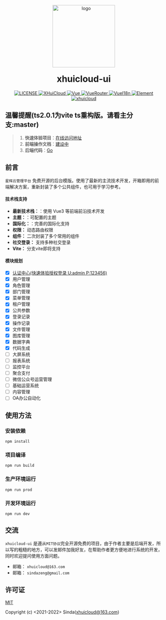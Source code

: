 <p align="center">
     <img src="https://xhuicloud.oss-cn-shenzhen.aliyuncs.com/logo-transparent.png" width="200px" height="200px" alt="logo"> </br>
</p>
<h1 align="center" style="margin: 20px 20px; font-weight: bold;">xhuicloud-ui</h1> 

<p align="center">
  <a href="https://github.com/sindaZeng/XHuiCloud/blob/develop/LICENSE">
    <img src="https://img.shields.io/badge/License-MIT-blue.svg" alt="LICENSE">
  </a>
  <a href="https://github.com/sindaZeng/XHuiCloud">
    <img src="https://img.shields.io/badge/XHuiCloud-2.0.1-green.svg" alt="XHuiCloud">
  </a>
  <a href="#">
    <img src="https://img.shields.io/badge/Vue-3.2.8-green.svg" alt="Vue">
  </a>
  <a href="#">
    <img src="https://img.shields.io/badge/Vue--Router-4.0.14-green.svg" alt="VueRouter">
  </a>
  <a href="#">
    <img src="https://img.shields.io/badge/Vue--I18n-9.1.7-green.svg" alt="VueI18n">
  </a>
  <a href="#">
    <img src="https://img.shields.io/badge/Element--Plus-1.3.0--beta.10-green.svg" alt="Element">
  </a>

  <a href="https://mp.weixin.qq.com/cgi-bin/showqrcode?ticket=gQHz8DwAAAAAAAAAAS5odHRwOi8vd2VpeGluLnFxLmNvbS9xLzAybV9pT1JlRmxjUEUxMDAwMHcwN0UAAgTet0ZiAwQAAAAA">
    <img src="https://img.shields.io/badge/%E5%85%AC%E4%BC%97%E5%8F%B7-xhuicloud-brightgreen" alt="xhuicloud">
  </a>
</p>


## 温馨提醒(ts2.0.1为vite ts重构版。请看主分支:master)

> 1. **快速体验项目**：[在线访问地址](http://xhuicloud.cn/)
> 2. **前端操作文档**：[建设中](http://doc.xhuicloud.cn/#/)
> 3. **后端代码**：[Go](https://github.com/sindaZeng/XHuiCloud)

## 前言

`星辉云管理平台` 免费开源的后台模版。使用了最新的主流技术开发，开箱即用的前端解决方案，重新封装了多个公共组件，也可用于学习参考。

#### 技术栈支持
- **最新技术栈：**：使用 Vue3 等前端前沿技术开发
- **主题：**：可配置的主题
- **国际化：**：完善的国际化支持
- **权限：** 动态路由权限
- **组件：** 二次封装了多个常用的组件
- **社交登录：** 支持多种社交登录
- **Vite：** 分支vite即将支持


#### 模块规划

- [x] [认证中心(快速体验授权登录 U:admin P:123456)](http://oauth2.xhuicloud.cn/oauth/authorize?client_id=test&response_type=code&scop=server&redirect_uri=http://xhuicloud.cn)
- [x] 用户管理
- [x] 角色管理
- [x] 部门管理
- [x] 菜单管理
- [x] 租户管理
- [x] 公共参数
- [x] 登录记录
- [x] 操作记录
- [x] 文件管理
- [x] 图库管理
- [x] 数据字典
- [x] 代码生成
- [ ] 大屏系统
- [ ] 报表系统
- [ ] 监控平台
- [ ] 聚合支付
- [ ] 微信公众号运营管理
- [ ] 基础运营系统
- [ ] 内容管理
- [ ] OA办公自动化

## 使用方法
### 安装依赖
```
npm install
```

### 项目编译
```
npm run build
```

### 生产环境运行
```
npm run prod
```

### 开发环境运行
```
npm run dev
```

## 交流

`xhuicloud-ui` 是遵从`MIT协议`完全开源免费的项目，由于作者主要是后端开发，所以写的粗糙的地方，可以发邮件加我好友，在帮助作者更方便地进行系统的开发，同时欢迎提问使用方面问题。

- 邮箱： `xhuicloud@163.com`
- 邮箱： `sindazeng@gmail.com`

## 许可证

[MIT](https://github.com/sindaZeng/xhuicloud-ui/blob/master/LICENSE)

Copyright (c) <2021-2022> Sinda(xhuicloud@163.com)
